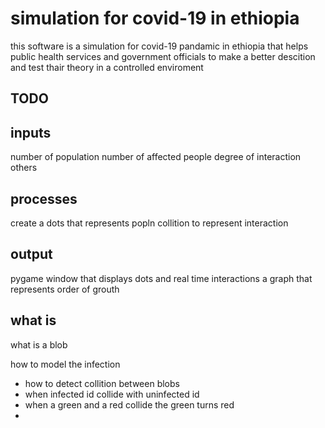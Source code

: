 

# simulation for covid-19 in ethiopia


this software is a simulation for covid-19 pandamic in ethiopia
that helps public health services and government officials
to make a better descition and test thair theory in a controlled enviroment


## TODO

inputs
------
number of population
number of affected people
degree of interaction
others

processes
---------
create a dots that represents popln
collition to represent interaction


output
------

pygame window that displays dots and real time interactions
a graph that represents order of grouth


## what is

what is a blob


how to model the infection

* how to detect collition between blobs
* when infected id collide with uninfected id
* when a green and a red collide the green turns red
* 








